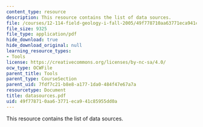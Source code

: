 ```yaml
---
content_type: resource
description: This resource contains the list of data sources.
file: /courses/12-114-field-geology-i-fall-2005/49f778710aa63771eca941c85955dd0a_datasources.pdf
file_size: 9325
file_type: application/pdf
hide_download: true
hide_download_original: null
learning_resource_types:
- Tools
license: https://creativecommons.org/licenses/by-nc-sa/4.0/
ocw_type: OCWFile
parent_title: Tools
parent_type: CourseSection
parent_uid: 7fdf7c21-b8e8-a177-1da0-484f47e67a7a
resourcetype: Document
title: datasources.pdf
uid: 49f77871-0aa6-3771-eca9-41c85955dd0a
---
```

This resource contains the list of data sources.